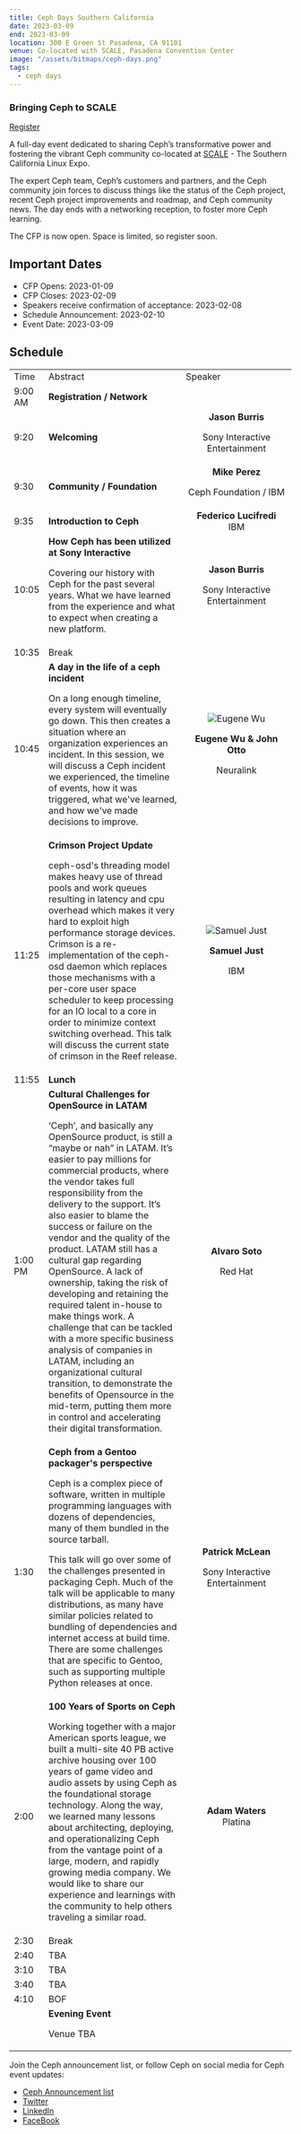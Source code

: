 ```yaml
---
title: Ceph Days Southern California
date: 2023-03-09
end: 2023-03-09
location: 300 E Green St Pasadena, CA 91101
venue: Co-located with SCALE, Pasadena Convention Center
image: "/assets/bitmaps/ceph-days.png"
tags:
  - ceph days
---
```


### Bringing Ceph to SCALE

<a class="button" href="https://register.socallinuxexpo.org/reg6/">Register</a>

A full-day event dedicated to sharing Ceph’s transformative power and fostering
the vibrant Ceph community co-located at <a
href="https://www.socallinuxexpo.org/scale/20x">SCALE</a> - The Southern
California Linux Expo.

The expert Ceph team, Ceph’s customers and partners, and the Ceph community
join forces to discuss things like the status of the Ceph project, recent Ceph
project improvements and roadmap, and Ceph community news. The day ends with
a networking reception, to foster more Ceph learning.

The CFP is now open. Space is limited, so register soon.

## Important Dates

- CFP Opens: 2023-01-09
- CFP Closes: 2023-02-09
- Speakers receive confirmation of acceptance: 2023-02-08
- Schedule Announcement: 2023-02-10
- Event Date: 2023-03-09

## Schedule

<table>
  <tr>
   <td width="10%">Time
   </td>
   <td width="50%">Abstract
   </td>
   <td width="40%">Speaker
   </td>
  </tr>
  <tr>
   <td>9:00 AM
   </td>
   <td><strong>Registration / Network</strong>
   </td>
   <td>
   </td>
  </tr>
  <tr>
   <td>9:20
   </td>
   <td><strong>Welcoming</strong>
   </td>
   <td><center><strong>Jason Burris</strong>
<p>
Sony Interactive Entertainment</center>
   </td>
  </tr>
  <tr>
   <td>9:30
   </td>
   <td><strong>Community / Foundation</strong>
   </td>
   <td><center><strong>Mike Perez</strong>
<p>
Ceph Foundation / IBM</center>
   </td>
  </tr>
  <tr>
   <td>9:35
   </td>
   <td><strong>Introduction to Ceph</strong>
   </td>
   <td><center><strong>Federico Lucifredi</strong><br />IBM</center>
   </td>
  </tr>
  <tr>
   <td>10:05
   </td>
   <td><strong>How Ceph has been utilized at Sony Interactive</strong>
<p>
Covering our history with Ceph for the past several years. What we have learned from the experience and what to expect when creating a new platform.
   </td>
   <td><center><strong>Jason Burris</strong>
<p>
Sony Interactive Entertainment</center>
   </td>
  </tr>
  <tr>
   <td>10:35
   </td>
   <td>Break
   </td>
   <td>
   </td>
  </tr>
  <tr>
   <td>10:45
   </td>
   <td><strong>A day in the life of a ceph incident</strong>
<p>
On a long enough timeline, every system will eventually go down. This then creates a situation where an organization experiences an incident. In this session, we will discuss a Ceph incident we experienced, the timeline of events, how it was triggered, what we've learned, and how we've made decisions to improve.
   </td>
   <td>

<center>
<img src="/assets/bitmaps/events/2023/ceph-days-socal/eugene-wu.jpg" width="" alt="Eugene Wu">

<p>
<strong>Eugene Wu & John Otto</strong>
<p>
Neuralink</center>
   </td>
  </tr>
  <tr>
   <td>11:25
   </td>
   <td><strong>Crimson Project Update</strong>
<p>
ceph-osd's threading model makes heavy use of thread pools and work queues resulting in latency and cpu overhead which makes it very hard to exploit high performance storage devices. Crimson is a re-implementation of the ceph-osd daemon which replaces those mechanisms with a per-core user space scheduler to keep processing for an IO local to a core in order to minimize context switching overhead. This talk will discuss the current state of crimson in the Reef release.
   </td>
   <td>

<center>
<img src="/assets/bitmaps/events/2023/ceph-days-socal/samuel-just.jpg" width="" alt="Samuel Just">

<p>
<strong>Samuel Just</strong>
<p>
IBM</center>
   </td>
  </tr>
  <tr>
   <td>11:55
   </td>
   <td><strong>Lunch</strong>
   </td>
   <td>
   </td>
  </tr>
  <tr>
   <td>1:00 PM
   </td>
   <td>
<strong>Cultural Challenges for OpenSource in LATAM</strong>
<p>
‘Ceph’, and basically any OpenSource product, is still a “maybe or nah” in
LATAM. It’s easier to pay millions for commercial products, where the vendor
takes full responsibility from the delivery to the support. It’s also easier to
blame the success or failure on the vendor and the quality of the product.
LATAM still has a cultural gap regarding OpenSource. A lack of ownership,
taking the risk of developing and retaining the required talent in-house to
make things work. A challenge that can be tackled with a more specific business
analysis of companies in LATAM, including an organizational cultural
transition, to demonstrate the benefits of Opensource in the mid-term, putting
them more in control and accelerating their digital transformation.
   </td>
   <td><center><strong>Alvaro Soto</strong>
<p>
Red Hat</center>
   </td> 
  <tr>
   <td>1:30
   </td>
   <td><strong>Ceph from a Gentoo packager's perspective</strong>
<p>
Ceph is a complex piece of software, written in multiple programming languages with dozens of dependencies, many of them bundled in the source tarball.
<p>
This talk will go over some of the challenges presented in packaging Ceph. Much of the talk will be applicable to many distributions, as many have similar policies related to bundling of dependencies and internet access at build time. There are some challenges that are specific to Gentoo, such as supporting multiple Python releases at once.
   </td>
   <td><center><strong>Patrick McLean</strong>
<p>
Sony Interactive Entertainment</center>
   </td>
  </tr>
  <tr>
   <td>2:00
   </td>
   <td>
<strong>100 Years of Sports on Ceph</strong>
<p>
Working together with a major American sports league, we built a multi-site 40
PB active archive housing over 100 years of game video and audio assets by
using Ceph as the foundational storage technology. Along the way, we learned many
lessons about architecting, deploying, and operationalizing Ceph from the
vantage point of a large, modern, and rapidly growing media company. We would
like to share our experience and learnings with the community to help others
traveling a similar road.
   </td>
   <td><center><strong>Adam Waters</strong><br />Platina</center>
   </td>
  </tr>
  <tr>
   <td>2:30
   </td>
   <td>Break
   </td>
   <td>
   </td>
  </tr>
  <tr>
   <td>2:40
   </td>
   <td>TBA
   </td>
   <td>
   </td>
  </tr>
  <tr>
   <td>3:10
   </td>
   <td>TBA
   </td>
   <td>
   </td>
  </tr>
  <tr>
   <td>3:40
   </td>
   <td>TBA
   </td>
   <td>
   </td>
  </tr>
  <tr>
   <td>4:10
   </td>
   <td>BOF
   </td>
   <td>
   </td>
  </tr>
  <tr>
   <td>
   </td>
   <td><strong>Evening Event</strong>
<p>
Venue TBA
   </td>
   <td>
   </td>
  </tr>
</table>

Join the Ceph announcement list, or follow Ceph on social media for Ceph event
updates:

- [Ceph Announcement list](https://lists.ceph.io/postorius/lists/ceph-announce.ceph.io/)
- [Twitter](https://twitter.com/ceph)
- [LinkedIn](https://www.linkedin.com/company/ceph/)
- [FaceBook](https://www.facebook.com/cephstorage/)
